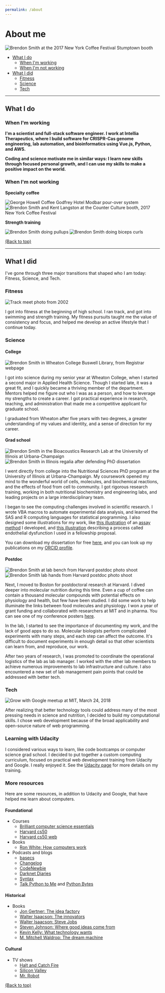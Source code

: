 ```yaml
---
permalink: /about
---
```


# About me

<img src="../img/Muscle-Meal-20171014-MuscleMania-NYC-Stumptown.jpg" alt="Brendon Smith at the 2017 New York Coffee Festival Stumptown booth" class="img-thumbnail">

- [What I do](#what-i-do)
  - [When I'm working](#when-im-working)
  - [When I'm not working](#when-im-not-working)
- [What I did](#what-i-did)
  - [Fitness](#fitness)
  - [Science](#science)
  - [Tech](#tech)

---

## What I do

### When I'm working

**I'm a scientist and full-stack software engineer. I work at Intellia Therapeutics, where I build software for CRISPR-Cas genome engineering, lab automation, and bioinformatics using Vue.js, Python, and AWS.**

**Coding and science motivate me in similar ways: I learn new skills through focused personal growth, and I can use my skills to make a positive impact on the world.**

### When I'm not working

**Specialty coffee**

<img src="../img/george-howell-01.jpg" alt="George Howell Coffee Godfrey Hotel Modbar pour-over system" class="img-thumbnail">
<img src="../img/Muscle-Meal-20171014-MuscleMania-NYC-Counter-Culture.jpg" alt="Brendon Smith and Kent Langston at the Counter Culture booth, 2017 New York Coffee Festival" class="img-thumbnail">

**Strength training**

<img src="../img/muscle-meal-20180919-pullups-02.png" alt="Brendon Smith doing pullups" class="img-thumbnail">
<img src="../img/muscle-meal-20190309-biceps-02.png" alt="Brendon Smith doing biceps curls" class="img-thumbnail">

[(Back to top)](#top)

---

## What I did

I've gone through three major transitions that shaped who I am today: Fitness, Science, and Tech.

### Fitness

<img src="../img/track.jpg" alt="Track meet photo from 2002" class="img-thumbnail">

I got into fitness at the beginning of high school. I ran track, and got into swimming and strength training. My fitness pursuits taught me the value of consistency and focus, and helped me develop an active lifestyle that I continue today.

### Science

<h4 class="no-anchor">College</h4>

<img src="../img/brendon-smith-wheaton-buswell-library.jpg" alt="Brendon Smith in Wheaton College Buswell Library, from Registrar webpage" class="img-thumbnail">

I got into science during my senior year at Wheaton College, when I started a second major in Applied Health Science. Though I started late, it was a great fit, and I quickly became a thriving member of the department. Mentors helped me figure out who I was as a person, and how to leverage my strengths to create a career. I got practical experience in research, teaching, and administration that made me a competitive applicant for graduate school.

I graduated from Wheaton after five years with two degrees, a greater understanding of my values and identity, and a sense of direction for my career.

<h4 class="no-anchor">Grad school</h4>

<img src="../img/brendon-smith-lab-illinois.jpg" alt="Brendon Smith in the Bioacoustics Research Lab at the University of Illinois at Urbana-Champaign" class="img-thumbnail">
<img src="../img/brendon-smith-illinois-graduation.jpg" alt="Brendon Smith in Illinois regalia after defending PhD dissertation" class="img-thumbnail">

I went directly from college into the Nutritional Sciences PhD program at the University of Illinois at Urbana-Champaign. My coursework opened my mind to the wonderful world of cells, molecules, and biochemical reactions, and the effects of food from cell to community. I got rigorous research training, working in both nutritional biochemistry and engineering labs, and leading projects on a large interdisciplinary team.

I began to see the computing challenges involved in scientific research. I wrote VBA macros to automate experimental data analysis, and learned the SAS and R computing languages for statistical programming. I also designed some illustrations for my work, like <a href="https://drive.proton.me/urls/W3B20EX8CC#34y2FJanuNif" target="_blank">this illustration</a> of an <a href="https://doi.org/10.4137/bmi.s6051" target="_blank">assay method</a> I developed, and <a href="https://drive.proton.me/urls/M45TT5D2JG#dBziP3WayCis" target="_blank">this illustration</a> describing a process called endothelial dysfunction I used in a fellowship proposal.

You can download my dissertation for free <a href="https://www.ideals.illinois.edu/handle/2142/72961" target="_blank">here</a>, and you can look up my publications on my <a href="https://orcid.org/0000-0001-6615-8677" target="_blank">ORCID profile</a>.

<h4 class="no-anchor">Postdoc</h4>

<!-- <img src="../img/brendon-smith-lab-papers.jpg" alt="Brendon Smith in front of Hotamisligil lab paper bulletin board at Harvard" class="img-thumbnail"> -->

<img src="../img/brendon-smith-lab-bench.jpg" alt="Brendon Smith at lab bench from Harvard postdoc photo shoot" class="img-thumbnail">
<img src="../img/brendon-smith-lab-hands.jpg" alt="Brendon Smith lab hands from Harvard postdoc photo shoot" class="img-thumbnail">

Next, I moved to Boston for postdoctoral research at Harvard. I dived deeper into molecular nutrition during this time. Even a cup of coffee can contain a thousand molecular compounds with potential effects on physiology and health, but few have been studied. I did some work to help illuminate the links between food molecules and physiology. I won a year of grant funding and collaborated with researchers at MIT and in pharma. You can see one of my conference posters <a href="https://drive.proton.me/urls/DAFEJ040XC#ACAK8EalHS1y" target="_blank">here</a>.

In the lab, I started to see the importance of documenting my work, and the lack of good apps to do so. Molecular biologists perform complicated experiments with many steps, and each step can affect the outcome. It's difficult to document experiments in enough detail so that other scientists can learn from, and reproduce, our work.

After two years of research, I was promoted to coordinate the operational logistics of the lab as lab manager. I worked with the other lab members to achieve numerous improvements to lab infrastructure and culture. I also encountered a new set of lab management pain points that could be addressed with better tech.

### Tech

<img src="../img/gwg-meetup-20180324-mit.jpg" alt="Grow with Google meetup at MIT, March 24, 2018" class="img-thumbnail">

After realizing that better technology tools could address many of the most pressing needs in science and nutrition, I decided to build my computational skills. I chose web development because of the broad applicability and open-source nature of web programming.

<h3 class="no-anchor">Learning with Udacity</h3>

I considered various ways to learn, like code bootcamps or computer science grad school. I decided to put together a custom computing curriculum, focused on practical web development training from Udacity and Google. I really enjoyed it. See the <a href="{{ 'udacity' | relative_url }}">Udacity page</a> for more details on my training.

<h3 class="no-anchor">More resources</h3>

Here are some resources, in addition to Udacity and Google, that have helped me learn about computers.

<h4 class="no-anchor">Foundational</h4>

- Courses
  - <a href="https://brilliant.org/courses/computer-science-essentials/" target="_blank">Brilliant computer science essentials</a>
  - <a href="https://cs50.harvard.edu" target="_blank">Harvard cs50</a>
  - <a href="https://cs50.harvard.edu/extension/web/2019/spring/" target="_blank">Harvard cs50 web</a>
- Books
  - <a href="https://www.amazon.com/How-Computers-Work-Evolution-Technology/dp/078974984X" target="_blank">Ron White: How computers work</a>
- Podcasts and blogs
  - <a href="https://medium.com/basecs" target="_blank">basecs</a>
  - <a href="https://changelog.com/" target="_blank">Changelog</a>
  - <a href="https://www.codenewbie.org/" target="_blank">CodeNewbie</a>
  - <a href="https://darknetdiaries.com/" target="_blank">Darknet Diaries</a>
  - <a href="https://syntax.fm" target="_blank">Syntax</a>
  - <a href="https://talkpython.fm/" target="_blank">Talk Python to Me</a> and <a href="https://pythonbytes.fm/" target="_blank">Python Bytes</a>

<h4 class="no-anchor">Historical</h4>

- Books
  - <a href="https://en.wikipedia.org/wiki/The_Idea_Factory" target="_blank">Jon Gertner: The idea factory</a>
  - <a href="https://en.wikipedia.org/wiki/The_Innovators_(book)" target="_blank">Walter Isaacson: The innovators</a>
  - <a href="https://en.wikipedia.org/wiki/Steve_Jobs_(book)" target="_blank">Walter Isaacson: Steve Jobs</a>
  - <a href="https://en.wikipedia.org/wiki/Steven_Johnson_(author)" target="_blank">Steven Johnson: Where good ideas come from</a>
  - <a href="https://en.wikipedia.org/wiki/What_Technology_Wants" target="_blank">Kevin Kelly: What technology wants</a>
  - <a href="https://en.wikipedia.org/wiki/J._C._R._Licklider" target="_blank">M. Mitchell Waldrop: The dream machine</a>

<h4 class="no-anchor">Cultural</h4>

- TV shows
  - <a href="https://www.imdb.com/title/tt2543312/" target="_blank">Halt and Catch Fire</a>
  - <a href="https://www.imdb.com/title/tt2575988/" target="_blank">Silicon Valley</a>
  - <a href="https://www.imdb.com/title/tt4158110/" target="_blank">Mr. Robot</a>

[(Back to top)](#top)
